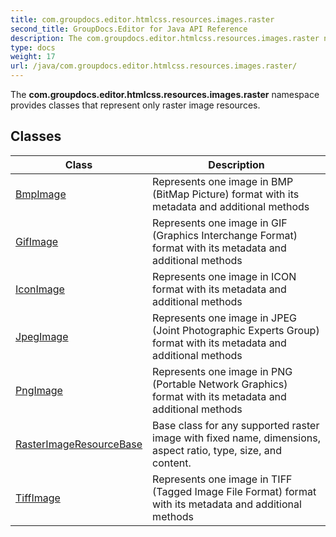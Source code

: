 ```yaml
---
title: com.groupdocs.editor.htmlcss.resources.images.raster
second_title: GroupDocs.Editor for Java API Reference
description: The com.groupdocs.editor.htmlcss.resources.images.raster namespace provides classes that represent only raster image resources.
type: docs
weight: 17
url: /java/com.groupdocs.editor.htmlcss.resources.images.raster/
---
```


The **com.groupdocs.editor.htmlcss.resources.images.raster** namespace provides classes that represent only raster image resources.


## Classes

| Class | Description |
| --- | --- |
| [BmpImage](../com.groupdocs.editor.htmlcss.resources.images.raster/bmpimage) | Represents one image in BMP (BitMap Picture) format with its metadata and additional methods |
| [GifImage](../com.groupdocs.editor.htmlcss.resources.images.raster/gifimage) | Represents one image in GIF (Graphics Interchange Format) format with its metadata and additional methods |
| [IconImage](../com.groupdocs.editor.htmlcss.resources.images.raster/iconimage) | Represents one image in ICON format with its metadata and additional methods |
| [JpegImage](../com.groupdocs.editor.htmlcss.resources.images.raster/jpegimage) | Represents one image in JPEG (Joint Photographic Experts Group) format with its metadata and additional methods |
| [PngImage](../com.groupdocs.editor.htmlcss.resources.images.raster/pngimage) | Represents one image in PNG (Portable Network Graphics) format with its metadata and additional methods |
| [RasterImageResourceBase](../com.groupdocs.editor.htmlcss.resources.images.raster/rasterimageresourcebase) | Base class for any supported raster image with fixed name, dimensions, aspect ratio, type, size, and content. |
| [TiffImage](../com.groupdocs.editor.htmlcss.resources.images.raster/tiffimage) | Represents one image in TIFF (Tagged Image File Format) format with its metadata and additional methods |
